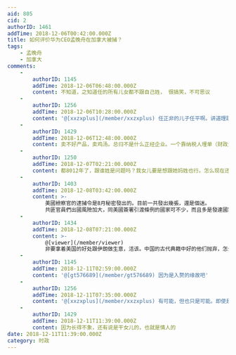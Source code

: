 ```yaml
---
aid: 805
cid: 2
authorID: 1461
addTime: 2018-12-06T00:42:00.000Z
title: 如何评价华为CEO孟晚舟在加拿大被捕？
tags:
    - 孟晚舟
    - 加拿大
comments:
    -
        authorID: 1145
        addTime: 2018-12-06T06:48:00.000Z
        content: 不知道，之知道任的所有儿女都不跟自己姓， 很搞笑，不可思议
    -
        authorID: 1256
        addTime: 2018-12-06T10:28:00.000Z
        content: '@[xxzxplus](/member/xxzxplus) 任正非的儿子任平啊。讲道理跟谁姓不是什么问题，毕竟习仲勋的女儿也都不姓习。'
    -
        authorID: 1429
        addTime: 2018-12-06T12:48:00.000Z
        content: 卖不好产品，卖鸡汤。总归不是什么正经企业。一个靠纳税人埋单（财政资金购买）的无耻企业。
    -
        authorID: 1250
        addTime: 2018-12-07T02:21:00.000Z
        content: 都8012年了，跟谁姓是问题吗？我女儿要是想跟她妈姓也行。怎么现在还有人抱着传宗接代的想法
    -
        authorID: 1403
        addTime: 2018-12-08T03:42:00.000Z
        content: >-
            美國檢察官的逮捕令是8月秘密發出的。目前一共發出幾張，還是個迷。
            共匪官員們出國風險加大，同美國簽署引渡條例的國家可不少，而且多是發達國家。
    -
        authorID: 1434
        addTime: 2018-12-08T07:21:00.000Z
        content: >-
            @[viewer](/member/viewer)
            非要拿着美国的好处跟伊朗做生意，活该。中国的古代典籍中好的他们抛弃，怎么违法怎么来，还觉自己做的没人知道。
    -
        authorID: 1145
        addTime: 2018-12-11T02:59:00.000Z
        content: '@[gt576689](/member/gt576689) 因为是入赘的缘故吧'
    -
        authorID: 1256
        addTime: 2018-12-11T07:35:00.000Z
        content: '@[xxzxplus](/member/xxzxplus) 有可能，但也只是可能。即使是也不重要'
    -
        authorID: 1429
        addTime: 2018-12-11T11:39:00.000Z
        content: 因为长得不象，还有说是干女儿的，也就是情人的
date: 2018-12-11T11:39:00.000Z
category: 时政
---
```



